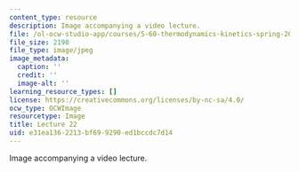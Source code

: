 ```yaml
---
content_type: resource
description: Image accompanying a video lecture.
file: /ol-ocw-studio-app/courses/5-60-thermodynamics-kinetics-spring-2008/e31ea1362213bf699290ed1bccdc7d14_lec22_th.jpg
file_size: 2190
file_type: image/jpeg
image_metadata:
  caption: ''
  credit: ''
  image-alt: ''
learning_resource_types: []
license: https://creativecommons.org/licenses/by-nc-sa/4.0/
ocw_type: OCWImage
resourcetype: Image
title: Lecture 22
uid: e31ea136-2213-bf69-9290-ed1bccdc7d14
---
```

Image accompanying a video lecture.